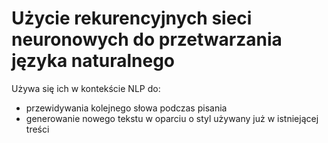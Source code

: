 # Użycie rekurencyjnych sieci neuronowych do przetwarzania języka naturalnego

Używa się ich w kontekście NLP do:

- przewidywania kolejnego słowa podczas pisania
- generowanie nowego tekstu w oparciu o styl używany już w istniejącej treści
